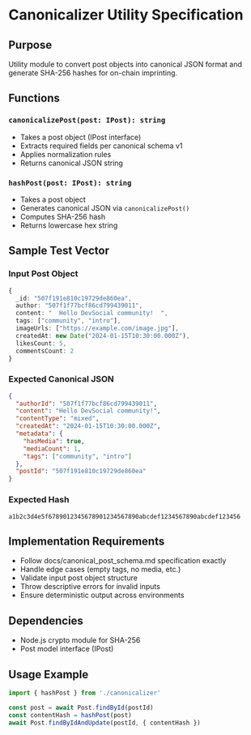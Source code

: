 # Canonicalizer Utility Specification

## Purpose
Utility module to convert post objects into canonical JSON format and generate SHA-256 hashes for on-chain imprinting.

## Functions

### `canonicalizePost(post: IPost): string`
- Takes a post object (IPost interface)
- Extracts required fields per canonical schema v1
- Applies normalization rules
- Returns canonical JSON string

### `hashPost(post: IPost): string`
- Takes a post object
- Generates canonical JSON via `canonicalizePost()`
- Computes SHA-256 hash
- Returns lowercase hex string

## Sample Test Vector

### Input Post Object
```typescript
{
  _id: "507f191e810c19729de860ea",
  author: "507f1f77bcf86cd799439011",
  content: "  Hello DevSocial community!  ",
  tags: ["community", "intro"],
  imageUrls: ["https://example.com/image.jpg"],
  createdAt: new Date("2024-01-15T10:30:00.000Z"),
  likesCount: 5,
  commentsCount: 2
}
```

### Expected Canonical JSON
```json
{
  "authorId": "507f1f77bcf86cd799439011",
  "content": "Hello DevSocial community!",
  "contentType": "mixed",
  "createdAt": "2024-01-15T10:30:00.000Z",
  "metadata": {
    "hasMedia": true,
    "mediaCount": 1,
    "tags": ["community", "intro"]
  },
  "postId": "507f191e810c19729de860ea"
}
```

### Expected Hash
```
a1b2c3d4e5f6789012345678901234567890abcdef1234567890abcdef123456
```

## Implementation Requirements
- Follow docs/canonical_post_schema.md specification exactly
- Handle edge cases (empty tags, no media, etc.)
- Validate input post object structure
- Throw descriptive errors for invalid inputs
- Ensure deterministic output across environments

## Dependencies
- Node.js crypto module for SHA-256
- Post model interface (IPost)

## Usage Example
```typescript
import { hashPost } from './canonicalizer'

const post = await Post.findById(postId)
const contentHash = hashPost(post)
await Post.findByIdAndUpdate(postId, { contentHash })
```